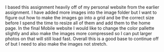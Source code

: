 I based this assignment heavily off of my personal website from the earlier assignment. I have added more images into the image folder but I want to figure out how to make the images go into a grid and be the correct size before I spend the time to resize all of them and add them to the home page. In the final Mobile website I would like to change the color pallette slightly and also make the images more compressed so I can put larger photos on that will still load fast. Overall this is a good base to continue off of but I need to also make the images not stretch.
